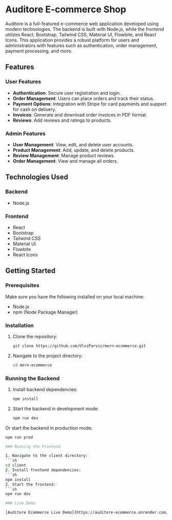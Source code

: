 # Auditore E-commerce Shop

Auditore is a full-featured e-commerce web application developed using modern technologies. The backend is built with Node.js, while the frontend utilizes React, Bootstrap, Tailwind CSS, Material UI, Flowbite, and React Icons. This application provides a robust platform for users and administrators with features such as authentication, order management, payment processing, and more.

## Features

### User Features
- **Authentication**: Secure user registration and login.
- **Order Management**: Users can place orders and track their status.
- **Payment Options**: Integration with Stripe for card payments and support for cash on delivery.
- **Invoices**: Generate and download order invoices in PDF format.
- **Reviews**: Add reviews and ratings to products.

### Admin Features
- **User Management**: View, edit, and delete user accounts.
- **Product Management**: Add, update, and delete products.
- **Review Management**: Manage product reviews.
- **Order Management**: View and manage all orders.

## Technologies Used

### Backend
- Node.js

### Frontend
- React
- Bootstrap
- Tailwind CSS
- Material UI
- Flowbite
- React Icons

## Getting Started

### Prerequisites
Make sure you have the following installed on your local machine:
- Node.js
- npm (Node Package Manager)

### Installation

1. Clone the repository:
   ```sh
   git clone https://github.com/UlviParviz/mern-ecommerce.git
   
2. Navigate to the project directory:
      ```sh
   cd mern-ecommerce

### Running the Backend

1. Install backend dependencies:
   ```sh
   npm install
2. Start the backend in development mode:
   ```sh
   npm run dev
Or start the backend in production mode:
   ```sh
   npm run prod

### Running the Frontend

1. Navigate to the client directory:
   ```sh
   cd client
2. Install frontend dependencies:
   ```sh
   npm install
2. Start the frontend:
   ```sh
   npm run dev

### Live Demo

[Auditore Ecommerce Live Demo](https://auditore-ecommerce.onrender.com/)





      
